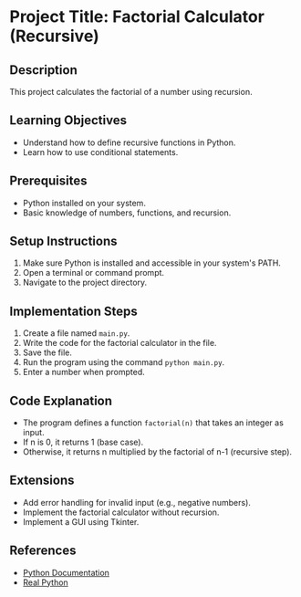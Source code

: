 # Project Title: Factorial Calculator (Recursive)

## Description
This project calculates the factorial of a number using recursion.

## Learning Objectives
- Understand how to define recursive functions in Python.
- Learn how to use conditional statements.

## Prerequisites
- Python installed on your system.
- Basic knowledge of numbers, functions, and recursion.

## Setup Instructions
1.  Make sure Python is installed and accessible in your system's PATH.
2.  Open a terminal or command prompt.
3.  Navigate to the project directory.

## Implementation Steps
1.  Create a file named `main.py`.
2.  Write the code for the factorial calculator in the file.
3.  Save the file.
4.  Run the program using the command `python main.py`.
5.  Enter a number when prompted.

## Code Explanation
- The program defines a function `factorial(n)` that takes an integer as input.
- If n is 0, it returns 1 (base case).
- Otherwise, it returns n multiplied by the factorial of n-1 (recursive step).

## Extensions
- Add error handling for invalid input (e.g., negative numbers).
- Implement the factorial calculator without recursion.
- Implement a GUI using Tkinter.

## References
- [Python Documentation](https://docs.python.org/3/)
- [Real Python](https://realpython.com/)
